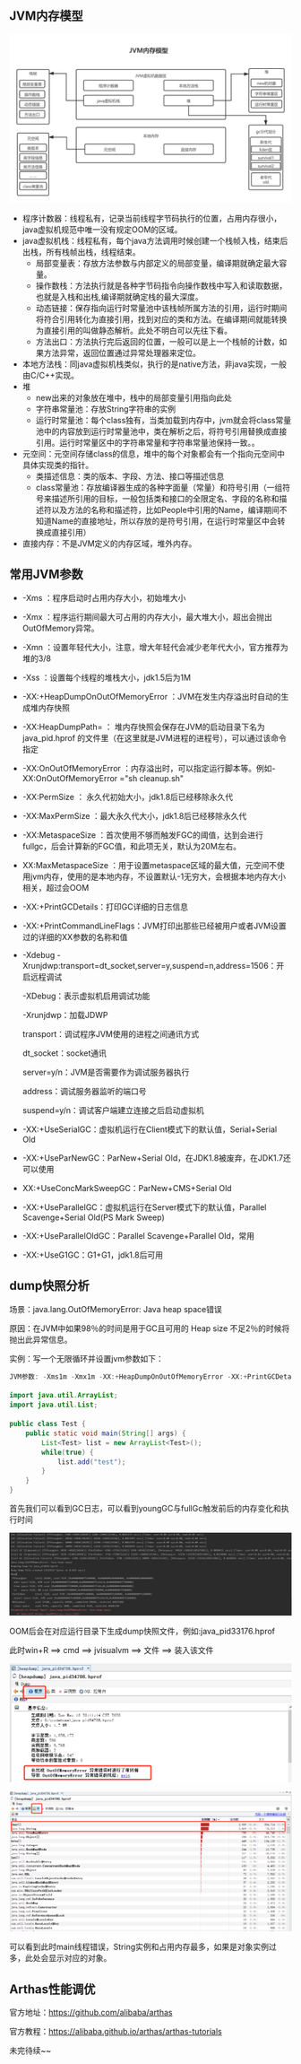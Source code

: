 ## JVM内存模型

![jvm模型](/imgs/jvm/jvm模型.png)

+ 程序计数器：线程私有，记录当前线程字节码执行的位置，占用内存很小，java虚拟机规范中唯一没有规定OOM的区域。
+ java虚拟机栈：线程私有，每个java方法调用时候创建一个栈帧入栈，结束后出栈，所有栈帧出栈，线程结束。
  + 局部变量表：存放方法参数与内部定义的局部变量，编译期就确定最大容量。
  + 操作数栈：方法执行就是各种字节码指令向操作数栈中写入和读取数据，也就是入栈和出栈,编译期就确定栈的最大深度。
  + 动态链接：保存指向运行时常量池中该栈帧所属方法的引用，运行时期间将符合引用转化为直接引用，找到对应的类和方法。在编译期间就能转换为直接引用的叫做静态解析。此处不明白可以先往下看。
  + 方法出口：方法执行完后返回的位置，一般可以是上一个栈帧的计数，如果方法异常，返回位置通过异常处理器来定位。
+ 本地方法栈：同java虚拟机栈类似，执行的是native方法，非java实现，一般由C/C++实现。
+ 堆
  + new出来的对象放在堆中，栈中的局部变量引用指向此处
  + 字符串常量池：存放String字符串的实例
  + 运行时常量池：每个class独有，当类加载到内存中，jvm就会将class常量池中的内容放到运行时常量池中，类在解析之后，将符号引用替换成直接引用。运行时常量区中的字符串常量和字符串常量池保持一致。。
+ 元空间：元空间存储class的信息，堆中的每个对象都会有一个指向元空间中具体实现类的指针。
  + 类描述信息：类的版本、字段、方法、接口等描述信息
  + class常量池：存放编译器生成的各种字面量（常量）和符号引用（一组符号来描述所引用的目标，一般包括类和接口的全限定名、字段的名称和描述符以及方法的名称和描述符，比如People中引用的Name，编译期间不知道Name的直接地址，所以存放的是符号引用，在运行时常量区中会转换成直接引用）
+ 直接内存：不是JVM定义的内存区域，堆外内存。

## 常用JVM参数

+ -Xms ：程序启动时占用内存大小，初始堆大小

+ -Xmx ：程序运行期间最大可占用的内存大小，最大堆大小，超出会抛出OutOfMemory异常。

+ -Xmn ：设置年轻代大小，注意，增大年轻代会减少老年代大小，官方推荐为堆的3/8

+ -Xss   ：设置每个线程的堆栈大小，jdk1.5后为1M

+ -XX:+HeapDumpOnOutOfMemoryError ：JVM在发生内存溢出时自动的生成堆内存快照

+ -XX:HeapDumpPath=<path> ： 堆内存快照会保存在JVM的启动目录下名为java_pid<pid>.hprof 的文件里（在这里<pid>就是JVM进程的进程号），可以通过该命令指定

+ -XX:OnOutOfMemoryError ：内存溢出时，可以指定运行脚本等。例如-XX:OnOutOfMemoryError ="sh cleanup.sh"

+ -XX:PermSize ： 永久代初始大小，jdk1.8后已经移除永久代

+ -XX:MaxPermSize ：最大永久代大小，jdk1.8后已经移除永久代

+ -XX:MetaspaceSize ：首次使用不够而触发FGC的阈值，达到会进行fullgc，后会计算新的FGC值，和此项无关，默认为20M左右。

+ XX:MaxMetaspaceSize ：用于设置metaspace区域的最大值，元空间不使用jvm内存，使用的是本地内存，不设置默认-1无穷大，会根据本地内存大小相关，超过会OOM

+ -XX:+PrintGCDetails：打印GC详细的日志信息

+ -XX:+PrintCommandLineFlags：JVM打印出那些已经被用户或者JVM设置过的详细的XX参数的名称和值

+ -Xdebug -Xrunjdwp:transport=dt_socket,server=y,suspend=n,address=1506：开启远程调试

  -XDebug：表示虚拟机启用调试功能

  -Xrunjdwp：加载JDWP

  transport：调试程序JVM使用的进程之间通讯方式

  dt_socket：socket通讯

  server=y/n：JVM是否需要作为调试服务器执行

  address：调试服务器监听的端口号

  suspend=y/n：调试客户端建立连接之后启动虚拟机

+ -XX:+UseSerialGC：虚拟机运行在Client模式下的默认值，Serial+Serial Old

+ -XX:+UseParNewGC：ParNew+Serial Old，在JDK1.8被废弃，在JDK1.7还可以使用

+ XX:+UseConcMarkSweepGC：ParNew+CMS+Serial Old

+ -XX:+UseParallelGC：虚拟机运行在Server模式下的默认值，Parallel Scavenge+Serial Old(PS Mark Sweep)

+ -XX:+UseParallelOldGC：Parallel Scavenge+Parallel Old，常用

+ -XX:+UseG1GC：G1+G1，jdk1.8后可用

## dump快照分析

场景：java.lang.OutOfMemoryError: Java heap space错误

原因：在JVM中如果98％的时间是用于GC且可用的 Heap size 不足2％的时候将抛出此异常信息。

实例：写一个无限循环并设置jvm参数如下：

```java
JVM参数: -Xms1m -Xmx1m -XX:+HeapDumpOnOutOfMemoryError -XX:+PrintGCDetails

import java.util.ArrayList;
import java.util.List;

public class Test {
    public static void main(String[] args) {
        List<Test> list = new ArrayList<Test>();
        while(true) {
            list.add("test");
        }
    }
}
```

首先我们可以看到GC日志，可以看到youngGC与fullGc触发前后的内存变化和执行时间

![dump3](/imgs/jvm/dump3.png)

OOM后会在对应运行目录下生成dump快照文件，例如:java_pid33176.hprof

此时win+R ==>  cmd ==>  jvisualvm ==> 文件 ==> 装入该文件

![dump1](/imgs/jvm/dump1.png)

![dump2](/imgs/jvm/dump2.jpg)

可以看到此时main线程错误，String实例和占用内存最多，如果是对象实例过多，此处会显示对应的对象。

## Arthas性能调优

官方地址：https://github.com/alibaba/arthas

官方教程：https://alibaba.github.io/arthas/arthas-tutorials

未完待续~~





